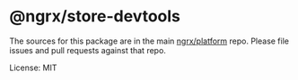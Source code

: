 @ngrx/store-devtools
=======

The sources for this package are in the main [ngrx/platform](https://github.com/ngrx/platform) repo. Please file issues and pull requests against that repo.

License: MIT
